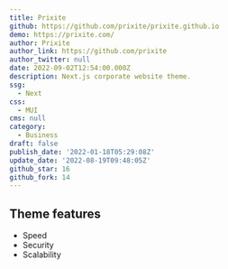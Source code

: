 ```yaml
---
title: Prixite
github: https://github.com/prixite/prixite.github.io
demo: https://prixite.com/
author: Prixite
author_link: https://github.com/prixite
author_twitter: null
date: 2022-09-02T12:54:00.000Z
description: Next.js corporate website theme.
ssg:
  - Next
css:
  - MUI
cms: null
category:
  - Business
draft: false
publish_date: '2022-01-18T05:29:08Z'
update_date: '2022-08-19T09:48:05Z'
github_star: 16
github_fork: 14
---
```


## Theme features

- Speed
- Security
- Scalability

